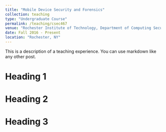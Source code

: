 ```yaml
---
title: "Mobile Device Security and Forensics"
collection: teaching
type: "Undergraduate Course"
permalink: /teaching/csec467
venue: "Rochester Institute of Technology, Department of Computing Security"
date: Fall 2016 - Present
location: "Rochester, NY"
---
```


This is a description of a teaching experience. You can use markdown like any other post.

Heading 1
======

Heading 2
======

Heading 3
======
